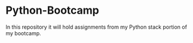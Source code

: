 # Python-Bootcamp

In this repository it will hold assignments from my Python stack portion of my bootcamp.